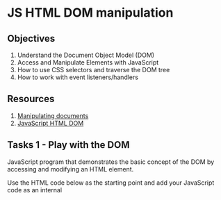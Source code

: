 # JS HTML DOM manipulation

## Objectives

1. Understand the Document Object Model (DOM)
2. Access and Manipulate Elements with JavaScript
3. How to use CSS selectors and traverse the DOM tree
4. How to work with event listeners/handlers

## Resources

1. [Manipulating documents](https://intranet.alxswe.com/rltoken/vQxjnoIyOVYwL4ry7FPlsg)
2. [JavaScript HTML DOM](https://intranet.alxswe.com/rltoken/7lh3o0BnqGypNVbJWXRT4Q)

## Tasks 1 - Play with the DOM

JavaScript program that demonstrates the basic concept of the DOM by accessing and modifying an HTML element.

Use the HTML code below as the starting point and add your JavaScript code as an internal <script> tag:

<!-- <!DOCTYPE html>
<html>
<head>
  <title>DOM Introduction</title>
</head>
<body>
  <p id="myParagraph">This is a paragraph.</p>
</body>
</html> -->

* Write JavaScript code to select the element using its id and store it in a variable
* Use the DOM API to modify the content of the <p> element to I successfully updated this paragraph with javascript
* Make use of document.getElementById
* Verify that the program successfully modifies the element content when the HTML file is opened in a browser.

## Tasks 2 - Modifying Element Content, Attributes, and Styles

JavaScript program that demonstrates the use of selectors to select specific HTML elements.

Use the HTML code below as the starting point and add your JavaScript code as an internal <script> tag:

<!-- <!DOCTYPE html>
<html>
<head>
  <title>Selecting Elements</title>
  <style>
    .highlight {
      color: red;
    }
  </style>
</head>
<body>
  <p class="highlight">This is a highlighted paragraph.</p>
  <p>This is a normal paragraph.</p>
</body>
</html> -->

<!-- * Use the DOM API to modify the format of the <p class="highlight"> element to make the content boldened -->
<!-- * Make use of document.querySelectorAll -->
<!-- * Verify that the program successfully modifies the element content when the HTML file is opened in a browser. -->

## Task 3 - Creating, Appending, and Removing Elements

JavaScript program that demonstrates the creation, appending, and removal of elements using the DOM.

Use the HTML code below as the starting point and add your JavaScript code as an internal <script> tag:
<!-- 
<!DOCTYPE html>
<html>
<head>
  <title>Creating and Removing Elements</title>
</head>
<body>
  <div id="container"></div>
</body>
</html> -->

* Write JavaScript code to select the container element using its id and store it in a variable.
* Use the DOM API to create a new <p> element, and add New paragraph as its content
* Append the newly created elements to the container element.
* Add a button that removes/hides the newly created paragraph when first click and shows it when clicked again
* Verify that the program successfully creates, appends, and toggles elements when the HTML file is opened in a browser.